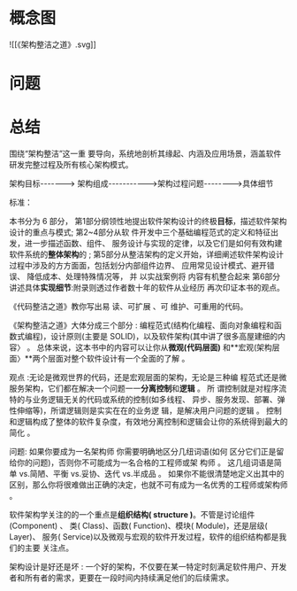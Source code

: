 # 概念图
![[《架构整洁之道》.svg]]


# 问题

# 总结
围绕“架构整洁”这一重 要导向，系统地剖析其缘起、内涵及应用场景，涵盖软件研发完整过程及所有核心架构模式。


架构目标-------> 架构组成----------->架构过程问题-------->具体细节

标准：


本书分为 6 部分，
第1部分纲领性地提出软件架构设计的终极**目标**，描述软件架构设计的重点与模式;
第2~4部分从软 件开发中三个基础编程范式的定义和特征出发，进一步描述函数、组件、 服务设计与实现的定律，以及它们是如何有效构建软件系统的**整体架构**的 ; 
第5部分从整洁架构的定义开始，详细阐述软件架构设计过程中涉及的方方面面，包括划分内部组件边界、 应用常见设计模式、避开错误、 降低成本、处理特殊情况等， 并 以实战案例将 内容有机整合起来 
第6部分讲述具体**实现细节**:附录则透过作者数十年的软件从业经历 再次印证本书的观点。

《代码整洁之道》教你写出易 读、可扩展 、可 维护、可重用的代码。


《架构整洁之道》大体分成三个部分 : 编程范式(结构化编程、面向对象编程和函数式编程)，设计原则(主要是 SOLID)，以及软件架构(其中讲了很多高屋建细的内容〉 。 总体来说，这本书中的内容可以让你从**微观(代码层面)** 和**宏观(架构层面〉**两个层面对整个软件设计有一个全面的了解 。


观点 :无论是微观世界的代码，还是宏观层面的架构，无论是三种编 程范式还是微服务架构，它们都在解决一个问题一一**分离控制**和**逻辑** 。 所 谓控制就是对程序流特的与业务逻辑无关的代码或系统的控制(如多线程、 异步、服务发现、部署、弹性伸缩等)，所谓逻辑则是实实在在的业务逻 辑，是解决用户问题的逻辑 。 控制和逻辑构成了整体的软件复杂度，有效地分离控制和逻辑会让你的系统得到最大的简化 。 

问题: 如果你要成为一名架构师 你需要明确地区分几纽词语(如何 区分它们正是留给你的问题)，否则你不可能成为一名合格的工程师或架 构师 。 这几组词语是简单 vs.简陋、平衡 vs.妥协、迭代 vs.半成品 。 如果你不能很清楚地定义出其中的区别，那么你将很难做出正确的决定，也就不可有成为一名优秀的工程师或架构师 。


软件架构学关注的的一个重点是**组织结构( structure )**。不管是讨论组件 (Component) 、 类( Class)、函数( Function)、模块( Module)，还是层级( Layer)、 服务( Service)以及微观与宏观的软件开发过程，软件的组织结构都是我们的主要 关注点。


架构设计是好还是坏 : 一个好的架构，不仅要在某一特定时刻满足软件用户、开发 者和所有者的需求，更要在一段时间内持续满足他们的后续需求。
